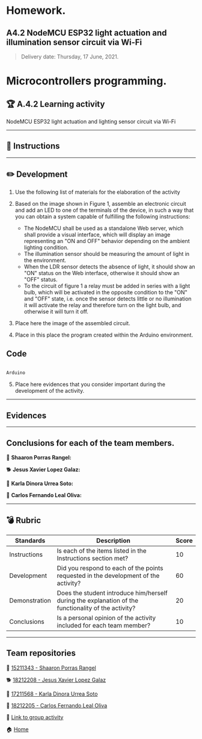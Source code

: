 # **Homework.**  

## A4.2 NodeMCU ESP32 light actuation and illumination sensor circuit via Wi-Fi

> Delivery date: Thursday, 17 June, 2021.
> 

# Microcontrollers programming.

## 🏆 A.4.2 Learning activity

NodeMCU ESP32 light actuation and lighting sensor circuit via Wi-Fi
___

## 📘 Instructions

___

## ✏️ Development

1. Use the following list of materials for the elaboration of the activity

2. Based on the image shown in Figure 1, assemble an electronic circuit and add an LED to one of the terminals of the device, in such a way that you can obtain a system capable of fulfilling the following instructions:

    - The NodeMCU shall be used as a standalone Web server, which shall provide a visual interface, which will display an image representing an "ON and OFF" behavior depending on the ambient lighting condition.
    - The illumination sensor should be measuring the amount of light in the environment.
    - When the LDR sensor detects the absence of light, it should show an "ON" status on the Web interface, otherwise it should show an "OFF" status.
    - To the circuit of figure 1 a relay must be added in series with a light bulb, which will be activated in the opposite condition to the "ON" and "OFF" state, i.e. once the sensor detects little or no illumination it will activate the relay and therefore turn on the light bulb, and otherwise it will turn it off.

3. Place here the image of the assembled circuit.

4. Place in this place the program created within the Arduino environment.

## Code
```c++

Arduino

```

5. Place here evidences that you consider important during the development of the activity.

___

## Evidences



___

## Conclusions for each of the team members.

🥞 **Shaaron Porras Rangel:** 


🐕 **Jesus Xavier Lopez Galaz:** 


🧀 **Karla Dinora Urrea Soto:**


🐶 **Carlos Fernando Leal Oliva:**

___

## 💣 Rubric


| **Standards** | **Description**                                                                                    | **Score** |
| ------------- | -------------------------------------------------------------------------------------------------- | --------- |
| Instructions  | Is each of the items listed in the Instructions section met?                                        | 10        |
| Development   | Did you respond to each of the points requested in the development of the activity?                 | 60        |
| Demonstration | Does the student introduce him/herself during the explanation of the functionality of the activity? | 20        |
| Conclusions   | Is a personal opinion of the activity included for each team member?                                | 10        |


___

## Team repositories

🥞 [15211343 - Shaaron Porras Rangel](https://github.com/ShaaronPR/Tareas)

🐕 [18212208 - Jesus Xavier Lopez Galaz](https://github.com/LopezJesus/Sistemas-Programables)

🧀 [17211568 - Karla Dinora Urrea Soto](https://github.com/Karldin11/SistemasProgramables)

🐶 [18212205 - Carlos Fernando Leal Oliva](https://github.com/FernandoOliva18212205/SistemasProgramables)

📁 [Link to group activity](https://github.com/ShaaronPR/Sistemas-Programables/blob/main/A4.2_NombreApellido_Sistematicos.md)


🏠 [Home](https://github.com/ShaaronPR/Sistemas-Programables)


